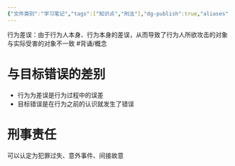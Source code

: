 ```yaml
---
{"文件类别":"学习笔记","tags":["知识点","刑法"],"dg-publish":true,"aliases":["打击错误"],"permalink":"/学习笔记studyup/刑总/行为差误/","dgPassFrontmatter":true,"created":"2024-11-02T20:04:44.096+08:00","updated":"2024-11-02T20:07:59.179+08:00"}
---
```


行为差误：由于行为人本身、行为本身的差误，从而导致了行为人所欲攻击的对象与实际受害的对象不一致 #背诵/概念 
# 与目标错误的差别
- 行为为差误是行为过程中的误差
- 目标错误是在行为之前的认识就发生了错误
# 刑事责任
可以认定为犯罪过失、意外事件、间接故意